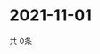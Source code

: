 # 2021-11-01
  共 0条

  <!-- BEGIN -->
  <!-- 最后更新时间Mon Nov 01 2021 08:05:18 GMT+0000 (Coordinated Universal Time) -->
  
  <!-- END -->
  
  